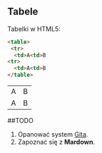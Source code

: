 ## Tabele

Tabelki w HTML5:

```html
<table>
 <tr>
  <td>A<td>B
<tr>
  <td>A<td>B
</table>
```

<table>
 <tr>
  <td>A<td>B
<tr>
  <td>A<td>B
</table>

##TODO

1. Opanować system [Gita][1]. 
2. Zapoznać się z **Mardown**. 

[1]: http://git.-scm.com/
